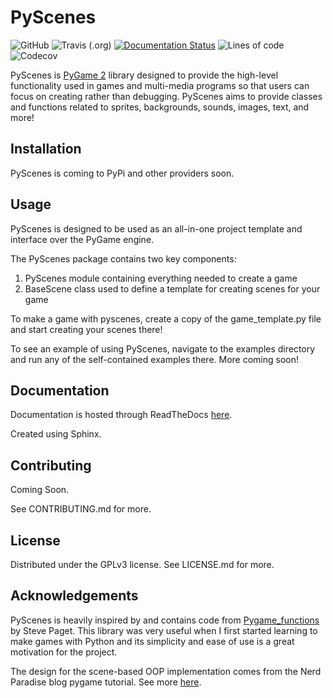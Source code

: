 # PyScenes

![GitHub](https://img.shields.io/github/license/treygilliland/PyScenes)
![Travis (.org)](https://img.shields.io/travis/treygilliland/pyscenes)
[![Documentation Status](https://readthedocs.org/projects/pyscenes/badge/?version=latest)](https://pyscenes.readthedocs.io/en/latest/?badge=latest)
![Lines of code](https://img.shields.io/tokei/lines/github/treygilliland/pyscenes)
![Codecov](https://img.shields.io/codecov/c/gh/treygilliland/pyscenes?color=pink)

PyScenes is [PyGame 2](https://www.pygame.org/wiki/about) library designed to provide the high-level functionality used in games and multi-media programs so that users can focus on creating rather than debugging. PyScenes aims to provide classes and functions related to sprites, backgrounds, sounds, images, text, and more!

## Installation

PyScenes is coming to PyPi and other providers soon.


## Usage

PyScenes is designed to be used as an all-in-one project template and interface over the PyGame engine. 

The PyScenes package contains two key components:
1. PyScenes module containing everything needed to create a game
2. BaseScene class used to define a template for creating scenes for your game

To make a game with pyscenes, create a copy of the game_template.py file and start creating your scenes there!

To see an example of using PyScenes, navigate to the examples directory 
and run any of the self-contained examples there. More coming soon!

## Documentation

Documentation is hosted through ReadTheDocs [here](https://pyscenes.readthedocs.io/en/latest/).

Created using Sphinx.

## Contributing

Coming Soon.

See CONTRIBUTING.md for more.

## License
Distributed under the GPLv3 license. See LICENSE.md for more.

## Acknowledgements

PyScenes is heavily inspired by and contains code from 
[Pygame_functions](https://github.com/StevePaget/Pygame_Functions) by Steve Paget.
This library was very useful when I first started learning to make games with Python and 
its simplicity and ease of use is a great motivation for the project.

The design for the scene-based OOP implementation comes from the Nerd Paradise blog pygame tutorial.
See more [here](https://nerdparadise.com/programming/pygame/part7).
